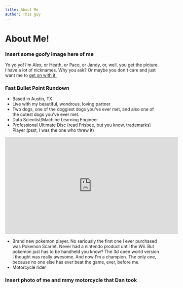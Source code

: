 ```yaml
---
title: About Me
author: This guy
---
```

# About Me!

### Insert some goofy image here of me

Yo yo yo! I'm Alex, or Heath, or Paco, or Jandy, or, well, you get the picture. I have a lot of nicknames. Why you ask? Or maybe you don't care and just want me to [get on with it.](/get-on-with-it.html)

### Fast Bullet Point Rundown
* Based in Austin, TX
* Live with my beautiful, wondrous, loving partner
* Two dogs, one of the doggiest dogs you've ever met, and also one of the cutest dogs you've ever met.
* Data Scientist/Machine Learning Engineer
* Professional Ultimate Disc (read Frisbee, but you know, trademarks) Player (psst, I was the one who threw it)

<iframe style="margin:0;top:50%;left:50%;" width="560" height="315" src="https://www.youtube.com/embed/HfXXianO5wU?start=15" title="YouTube video player" frameborder="0" allow="accelerometer; autoplay; clipboard-write; encrypted-media; gyroscope; picture-in-picture; web-share" allowfullscreen></iframe>

* Brand new pokemon player. No seriously the first one I ever purchased was Pokemon Scarlet. Never had a nintendo product until the Wii. But pokemon just has to be handheld you know? The 3d open world version I thought was really awesome. And now I'm a champion. The only one, because no one else has ever beat the game, ever, before me.
* Motorcycle rider 
### Insert photo of me and mmy motorcycle that Dan took
